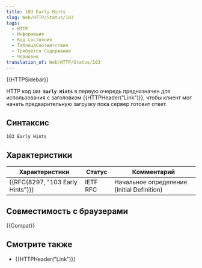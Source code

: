 ```yaml
---
title: 103 Early Hints
slug: Web/HTTP/Status/103
tags:
  - HTTP
  - Информация
  - Код состояния
  - ТаблицаСоответствия
  - Требуется Содержание
  - Черновик
translation_of: Web/HTTP/Status/103
---
```


{{HTTPSidebar}}

HTTP код **`103 Early Hints`** в первую очередь предназначен для использования с заголовком {{HTTPHeader("Link")}}, чтобы клиент мог начать предварительную загрузку пока сервер готовит ответ.

## Синтаксис

```
103 Early Hints
```

## Характеристики

| Характеристики                               | Статус   | Комментарий                                |
| -------------------------------------------- | -------- | ------------------------------------------ |
| {{RFC(8297, "103 Early Hints")}} | IETF RFC | Начальное определение (Initial Definition) |

## Совместимость с браузерами

{{Compat}}

## Смотрите также

- {{HTTPHeader("Link")}}
